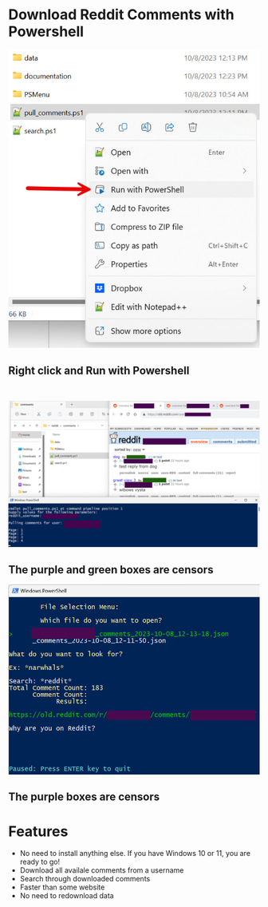 # Download Reddit Comments with Powershell

![Picture 3](https://github.com/GordonVi/reddit_comments_powershell/blob/main/documentation/reddit_comment_powershell_3.jpg?raw=true)

## Right click and Run with Powershell

<br>


![Picture 1](https://github.com/GordonVi/reddit_comments_powershell/blob/main/documentation/reddit_comment_powershell_1.jpg?raw=true)

## The purple and green boxes are censors





![Picture 2](https://github.com/GordonVi/reddit_comments_powershell/blob/main/documentation/reddit_comment_powershell_2.jpg?raw=true)

## The purple boxes are censors



# Features

- No need to install anything else. If you have Windows 10 or 11, you are ready to go!
- Download all availale comments from a username
- Search through downloaded comments 
- Faster than some website
- No need to redownload data
